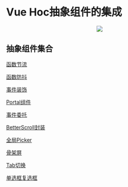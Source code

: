 # Vue Hoc抽象组件的集成
<div style="display: flex; justify-content: center">
  <img src="https://img.shields.io/badge/Vue-2.x-brightgreen"/>
</div>

## 抽象组件集合
[函数节流](https://github.com/Gloomysunday28/Vue-Hoc/blob/master/src/Throttle.js)

[函数防抖](https://github.com/Gloomysunday28/Vue-Hoc/blob/master/src/Debounce.js)

[事件装饰](https://github.com/Gloomysunday28/Vue-Hoc/blob/master/src/Decorate.js)

[Portal组件](https://github.com/Gloomysunday28/Vue-Hoc/blob/master/src/InsertParent.js)

[事件委托](https://github.com/Gloomysunday28/Vue-Hoc/blob/master/src/EventDelegation.js)

[BetterScroll封装](https://github.com/Gloomysunday28/Vue-Hoc/blob/master/src/BetterScroll.js)

[全局Picker](https://github.com/Gloomysunday28/Vue-Hoc/tree/master/src/BaseHoc/Picker)

[骨架屏](https://github.com/Gloomysunday28/Vue-Hoc/tree/master/src/BaseHoc/Skeleton)

[Tab切换](https://github.com/Gloomysunday28/Vue-Hoc/tree/master/src/BaseHoc/Tabs)

[单选框复选框](https://github.com/Gloomysunday28/Vue-Hoc/tree/master/src/BaseHoc/CheckBoxRadio)


